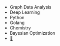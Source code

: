 - Graph Data Analysis
- Deep Learning
- Python
- Golang
- Chemistry
- Bayesian Optimization
- [🪸](https://github.com/saankim/saankim/wiki)
